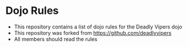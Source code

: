 Dojo Rules
==========

* This repository contains a list of dojo rules for the Deadly Vipers dojo
* This repository was forked from https://github.com/deadlyvipers
* All members should read the rules


